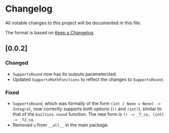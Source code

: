 # Changelog

All notable changes to this project will be documented in this file.

The format is based on [Keep a Changelog](https://keepachangelog.com/en/1.1.0/).

## [0.0.2]

### Changed
- `SupportsRound` now has its outputs parameterized.
- Updated `SupportsMathFunctions` to reflect the changes to `SupportsRound`.

### Fixed
- `SupportsRound`, which was formally of the form `(int | None = None) -> Integral`, now correctly supports both options (`()` and `(int)`), similar to that of the `builtins.round` function. The new form is `() -> _T_co, (int) -> _T2_co`.
- Removed `u` from `__all__` in the main package.

